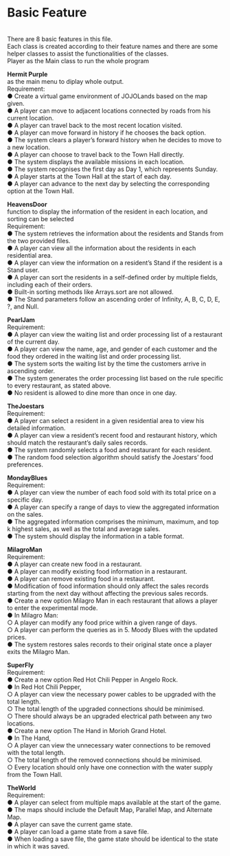 # Basic Feature
<br>
There are 8 basic features in this file.<br>
Each class is created according to their feature names and there are some helper classes to assist the functionalities of the classes.<br>
Player as the Main class to run the whole program<br>

<b>Hermit Purple</b><br>
as the main menu to diplay whole output.<br>
Requirement:<br>
● Create a virtual game environment of JOJOLands based on the map given.<br>
● A player can move to adjacent locations connected by roads from his current location.<br>
● A player can travel back to the most recent location visited.<br>
● A player can move forward in history if he chooses the back option.<br>
● The system clears a player’s forward history when he decides to move to a new location.<br>
● A player can choose to travel back to the Town Hall directly.<br>
● The system displays the available missions in each location.<br>
● The system recognises the first day as Day 1, which represents Sunday.<br>
● A player starts at the Town Hall at the start of each day.<br>
● A player can advance to the next day by selecting the corresponding option at the Town Hall.<br>

<b>HeavensDoor</b><br>
function to display the information of the resident in each location, and sorting can be selected<br>
Requirement:<br>
● The system retrieves the information about the residents and Stands from the two provided files.<br>
● A player can view all the information about the residents in each residential area.<br>
● A player can view the information on a resident’s Stand if the resident is a Stand user.<br>
● A player can sort the residents in a self-defined order by multiple fields, including each of their orders.<br>
● Built-in sorting methods like Arrays.sort are not allowed.<br>
● The Stand parameters follow an ascending order of Infinity, A, B, C, D, E, ?, and Null.<br>

<b>PearlJam</b><br>
Requirement: <br>
● A player can view the waiting list and order processing list of a restaurant of the current day.<br>
● A player can view the name, age, and gender of each customer and the food they ordered in the waiting list and order processing list.<br>
● The system sorts the waiting list by the time the customers arrive in ascending order.<br>
● The system generates the order processing list based on the rule specific to every restaurant, as stated above.<br>
● No resident is allowed to dine more than once in one day.<br>

<b>TheJoestars</b><br>
Requirement: <br>
● A player can select a resident in a given residential area to view his detailed information.<br>
● A player can view a resident’s recent food and restaurant history, which should match the restaurant’s daily sales records.<br>
● The system randomly selects a food and restaurant for each resident. <br>
● The random food selection algorithm should satisfy the Joestars’ food preferences. <br>

<b>MondayBlues</b><br>
Requirement: <br>
● A player can view the number of each food sold with its total price on a specific day.<br>
● A player can specify a range of days to view the aggregated information on the sales.<br>
● The aggregated information comprises the minimum, maximum, and top k highest sales, as well as the total and average sales.<br>
● The system should display the information in a table format.<br>

<b>MilagroMan</b><br>
Requirement: <br>
● A player can create new food in a restaurant.<br>
● A player can modify existing food information in a restaurant.<br>
● A player can remove existing food in a restaurant.<br>
● Modification of food information should only affect the sales records starting from the next day without affecting the previous sales records.<br>
● Create a new option Milagro Man in each restaurant that allows a player to enter the experimental mode.<br>
● In Milagro Man:<br>
  ○ A player can modify any food price within a given range of days.<br>
  ○ A player can perform the queries as in 5. Moody Blues with the updated prices.<br>
● The system restores sales records to their original state once a player exits the Milagro Man.<br>

<b>SuperFly</b><br>
Requirement: <br>
● Create a new option Red Hot Chili Pepper in Angelo Rock.<br>
● In Red Hot Chili Pepper,<br>
  ○ A player can view the necessary power cables to be upgraded with the total length.<br>
  ○ The total length of the upgraded connections should be minimised.<br>
  ○ There should always be an upgraded electrical path between any two locations.<br>
● Create a new option The Hand in Morioh Grand Hotel.<br>
● In The Hand,<br>
  ○ A player can view the unnecessary water connections to be removed with the total length.<br>
  ○ The total length of the removed connections should be minimised.<br>
  ○ Every location should only have one connection with the water supply from the Town Hall.<br>

<b>TheWorld</b><br>
Requirement: <br>
● A player can select from multiple maps available at the start of the game.<br>
● The maps should include the Default Map, Parallel Map, and Alternate Map.<br>
● A player can save the current game state.<br>
● A player can load a game state from a save file.<br>
● When loading a save file, the game state should be identical to the state in which it was saved.<br>


